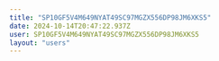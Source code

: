 ```yaml
---
title: "SP10GF5V4M649NYAT49SC97MGZX556DP98JM6XKS5"
date: 2024-10-14T20:47:22.937Z
user: SP10GF5V4M649NYAT49SC97MGZX556DP98JM6XKS5
layout: "users"
---
```

    